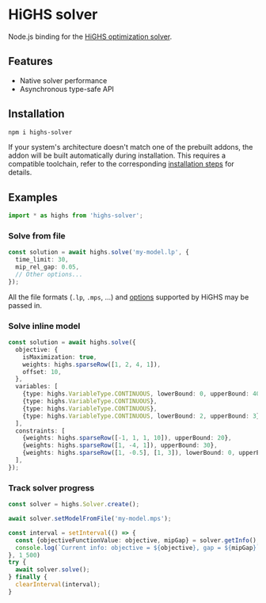# HiGHS solver

Node.js binding for the [HiGHS optimization solver][highs].

## Features

+ Native solver performance
+ Asynchronous type-safe API

## Installation

```sh
npm i highs-solver
```

If your system's architecture doesn't match one of the prebuilt addons, the
addon will be built automatically during installation. This requires a
compatible toolchain, refer to the corresponding [installation steps][addon] for
details.

## Examples

```typescript
import * as highs from 'highs-solver';
```

### Solve from file

```typescript
const solution = await highs.solve('my-model.lp', {
  time_limit: 30,
  mip_rel_gap: 0.05,
  // Other options...
});
```

All the file formats (`.lp`, `.mps`, ...) and [options][highs-options] supported
by HiGHS may be passed in.

### Solve inline model

```typescript
const solution = await highs.solve({
  objective: {
    isMaximization: true,
    weights: highs.sparseRow([1, 2, 4, 1]),
    offset: 10,
  },
  variables: [
    {type: highs.VariableType.CONTINUOUS, lowerBound: 0, upperBound: 40},
    {type: highs.VariableType.CONTINUOUS},
    {type: highs.VariableType.CONTINUOUS},
    {type: highs.VariableType.CONTINUOUS, lowerBound: 2, upperBound: 3},
  ],
  constraints: [
    {weights: highs.sparseRow([-1, 1, 1, 10]), upperBound: 20},
    {weights: highs.sparseRow([1, -4, 1]), upperBound: 30},
    {weights: highs.sparseRow([1, -0.5], [1, 3]), lowerBound: 0, upperBound: 0},
  ],
});
```

### Track solver progress

```typescript
const solver = highs.Solver.create();

await solver.setModelFromFile('my-model.mps');

const interval = setInterval(() => {
  const {objectiveFunctionValue: objective, mipGap} = solver.getInfo();
  console.log(`Current info: objective = ${objective}, gap = ${mipGap}`);
}, 1_500)
try {
  await solver.solve();
} finally {
  clearInterval(interval);
}
```

[highs]: https://github.com/ERGO-COde/HiGHS
[highs-options]: https://github.com/ERGO-Code/HiGHS/blob/master/src/lp_data/HighsOptions.h
[addon]: /packages/highs-solver-addon
